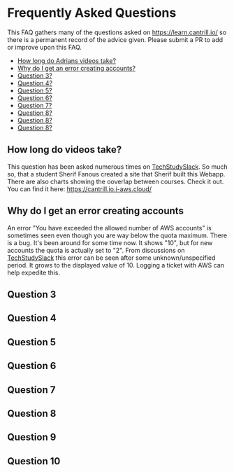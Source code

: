 # Frequently Asked Questions
This FAQ gathers many of the questions asked on https://learn.cantrill.io/ so there is a permanent record of the advice given. 
Please submit a PR to add or improve upon this FAQ.

- [How long do Adrians videos take?](#how-long-do-videos-take)
- [Why do I get an error creating accounts?](#why-do-I-get-an-error-creating-accounts)
- [Question 3?](#question-3)
- [Question 4?](#question-4)
- [Question 5?](#question-5)
- [Question 6?](#question-6)
- [Question 7?](#question-7)
- [Question 8?](#question-8)
- [Question 8?](#question-9)
- [Question 8?](#question-10)

## How long do videos take?

This question has been asked numerous times on [TechStudySlack](https://techstudyslack.com/). So much so, that a student Sherif Fanous created a site that 
Sherif built this Webapp. There are also charts showing the ooverlap between courses. Check it out.
You can find it here: https://cantrill.io.i-aws.cloud/

## Why do I get an error creating accounts

An error "You have exceeded the allowed number of AWS accounts" is sometimes seen even though you are way below the quota maximum. There is a bug. It's been around 
for some time now. It shows "10", but for new accounts the quota is actually set to "2". From discussions on [TechStudySlack](https://techstudyslack.com/) this error
can be seen after some unknown/unspecified period. It grows to the displayed value of 10. Logging a ticket with AWS can help expedite this.

## Question 3

## Question 4

## Question 5

## Question 6

## Question 7

## Question 8

## Question 9

## Question 10
